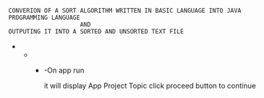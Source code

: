 
    CONVERION OF A SORT ALGORITHM WRITTEN IN BASIC LANGUAGE INTO JAVA PROGRAMMING LANGUAGE
                        AND
    OUTPUTING IT INTO A SORTED AND UNSORTED TEXT FILE

- - - -On app run

        it will display App Project Topic click proceed button  to continue
